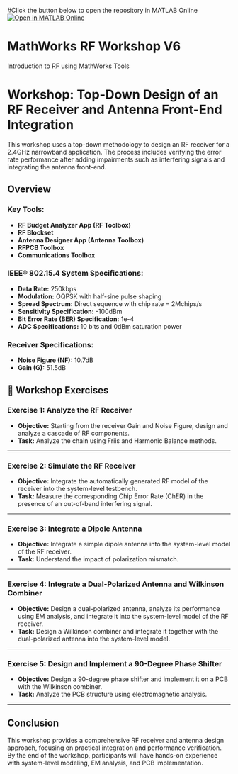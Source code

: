 #Click the button below to open the repository in MATLAB Online
[![Open in MATLAB Online](https://www.mathworks.com/images/responsive/global/open-in-matlab-online.svg)](https://matlab.mathworks.com/open/github/v1?repo=SekharRajendran/MathWorks-RF-Workshop-V6)

# MathWorks RF Workshop V6
 Introduction to RF using MathWorks Tools
 
# Workshop: Top-Down Design of an RF Receiver and Antenna Front-End Integration

This workshop uses a top-down methodology to design an RF receiver for a 2.4GHz narrowband application. The process includes verifying the error rate performance after adding impairments such as interfering signals and integrating the antenna front-end.

## Overview

### Key Tools:
- **RF Budget Analyzer App (RF Toolbox)** 
- **RF Blockset**
- **Antenna Designer App (Antenna Toolbox)** 
- **RFPCB Toolbox**
- **Communications Toolbox**
  
### IEEE® 802.15.4 System Specifications:
- **Data Rate:** 250kbps
- **Modulation:** OQPSK with half-sine pulse shaping
- **Spread Spectrum:** Direct sequence with chip rate = 2Mchips/s
- **Sensitivity Specification:** -100dBm
- **Bit Error Rate (BER) Specification:** 1e-4
- **ADC Specifications:** 10 bits and 0dBm saturation power

### Receiver Specifications:
- **Noise Figure (NF):** 10.7dB
- **Gain (G):** 51.5dB

## 📂 Workshop Exercises

### Exercise 1: Analyze the RF Receiver
- **Objective:** Starting from the receiver Gain and Noise Figure, design and analyze a cascade of RF components.  
- **Task:** Analyze the chain using Friis and Harmonic Balance methods.  

---

### Exercise 2: Simulate the RF Receiver
- **Objective:** Integrate the automatically generated RF model of the receiver into the system-level testbench.  
- **Task:** Measure the corresponding Chip Error Rate (ChER) in the presence of an out-of-band interfering signal.  

---

### Exercise 3: Integrate a Dipole Antenna
- **Objective:** Integrate a simple dipole antenna into the system-level model of the RF receiver.  
- **Task:** Understand the impact of polarization mismatch.  

---

### Exercise 4: Integrate a Dual-Polarized Antenna and Wilkinson Combiner
- **Objective:** Design a dual-polarized antenna, analyze its performance using EM analysis, and integrate it into the system-level model of the RF receiver.  
- **Task:** Design a Wilkinson combiner and integrate it together with the dual-polarized antenna into the system-level model.  

---

### Exercise 5: Design and Implement a 90-Degree Phase Shifter
- **Objective:** Design a 90-degree phase shifter and implement it on a PCB with the Wilkinson combiner.  
- **Task:** Analyze the PCB structure using electromagnetic analysis.  

---

## Conclusion

This workshop provides a comprehensive RF receiver and antenna design approach, focusing on practical integration and performance verification. By the end of the workshop, participants will have hands-on experience with system-level modeling, EM analysis, and PCB implementation.
